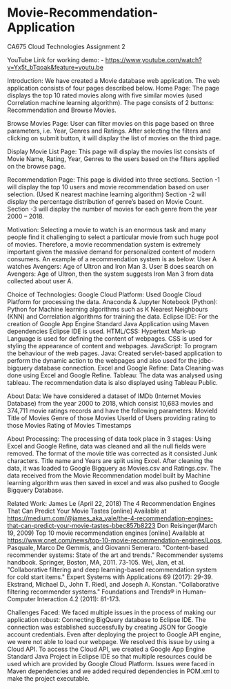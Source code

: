 # Movie-Recommendation-Application
CA675 Cloud Technologies Assignment 2

YouTube Link for working demo: - https://www.youtube.com/watch?v=Yx5t_bTqoak&feature=youtu.be


Introduction:
We have created a Movie database web application. The web application consists of four pages described below.
Home Page:
The page displays the top 10 rated movies along with five similar movies (used Correlation machine learning algorithm).
The page consists of 2 buttons: Recommendation and Browse Movies.

Browse Movies Page:
User can filter movies on this page based on three parameters, i.e. Year, Genres and Ratings. After selecting the filters and clicking on submit button, it will display the list of movies on the third page.

Display Movie List Page:
This page will display the movies list consists of Movie Name, Rating, Year, Genres to the users based on the filters applied on the browse page.

Recommendation Page:
This page is divided into three sections.
Section -1 will display the top 10 users and movie recommendation based on user selection. (Used K nearest machine learning algorithm)
Section -2 will display the percentage distribution of genre’s based on Movie Count.
Section -3 will display the number of movies for each genre from the year 2000 – 2018.

Motivation:
Selecting a movie to watch is an enormous task and many people find it challenging to select a particular movie from such huge pool of movies. Therefore, a movie recommendation system is extremely important given the massive demand for personalized content of modern consumers. An example of a recommendation system is as below:
User A watches Avengers: Age of Ultron and Iron Man 3.
User B does search on Avengers: Age of Ultron, then the system suggests Iron Man 3 from data collected about user A.

Choice of Technologies:
Google Cloud Platform: Used Google Cloud Platform for processing the data.
Anaconda & Jupyter Notebook (Python): Python for Machine learning algorithms such as K Nearest Neighbours (KNN) and Correlation algorithms for training the data.
Eclipse IDE: For the creation of Google App Engine Standard Java Application using Maven dependencies Eclipse IDE is used.
HTML/CSS: Hypertext Mark-up Language is used for defining the content of webpages. CSS is used for styling the appearance of content and webpages.
JavaScript: To program the behaviour of the web pages.
Java: Created servlet-based application to perform the dynamic action to the webpages and also used for the jdbc-bigquery database connection.
Excel and Google Refine: Data Cleaning was done using Excel and Google Refine.
Tableau: The data was analysed using tableau. The recommendation data is also displayed using Tableau Public.

About Data: 
We have considered a dataset of IMDb (Internet Movies Database) from the year 2000 to 2018, which consist 10,683 movies and 374,711 movie ratings records and have the following parameters:
MovieId
Title of Movies
Genre of those Movies
UserId of Users providing rating to those Movies
Rating of Movies 
Timestamps

About Processing:
The processing of data took place in 3 stages:
Using Excel and Google Refine, data was cleaned and all the null fields were removed. The format of the movie title was corrected as it consisted Junk characters. Title name and Years are split using Excel. 
After cleaning the data, it was loaded to Google Bigquery as Movies.csv and Ratings.csv. 
The data received from the Movie Recommendation model built by Machine learning algorithm was then saved in excel and was also pushed to Google Bigquery Database.

Related Work:
James Le (April 22, 2018) The 4 Recommendation Engines That Can Predict Your Movie Tastes [online] Available at https://medium.com/@james_aka_yale/the-4-recommendation-engines-that-can-predict-your-movie-tastes-bbec857b8223
Don Reisinger(March 19, 2009) Top 10 movie recommendation engines [online] Available at https://www.cnet.com/news/top-10-movie-recommendation-engines/Lops, Pasquale, Marco De Gemmis, and Giovanni Semeraro. "Content-based recommender systems: State of the art and trends." Recommender systems handbook. Springer, Boston, MA, 2011. 73-105.
Wei, Jian, et al. "Collaborative filtering and deep learning-based recommendation system for cold start items." Expert Systems with Applications 69 (2017): 29-39.
Ekstrand, Michael D., John T. Riedl, and Joseph A. Konstan. "Collaborative filtering recommender systems." Foundations and Trends® in Human–Computer Interaction 4.2 (2011): 81-173.

Challenges Faced:
We faced multiple issues in the process of making our application robust:
Connecting BigQuery database to Eclipse IDE. The connection was established successfully by creating JSON for Google account credentials.
Even after deploying the project to Google API engine, we were not able to load our webpage. We resolved this issue by using a Cloud API. To access the Cloud API, we created a Google App Engine Standard Java Project in Eclipse IDE so that multiple resources could be used which are provided by Google Cloud Platform.
Issues were faced in Maven dependencies and we added required dependencies in POM.xml to make the project executable.

